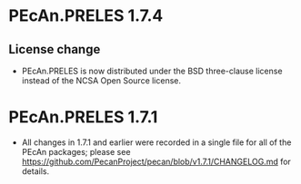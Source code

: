 # PEcAn.PRELES 1.7.4

## License change
* PEcAn.PRELES is now distributed under the BSD three-clause license instead of the NCSA Open Source license.


# PEcAn.PRELES 1.7.1

* All changes in 1.7.1 and earlier were recorded in a single file for all of the PEcAn packages; please see 
https://github.com/PecanProject/pecan/blob/v1.7.1/CHANGELOG.md for details.

